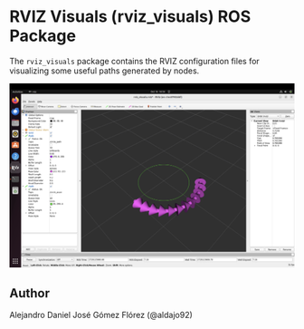 # RVIZ Visuals (rviz_visuals) ROS Package

The `rviz_visuals` package contains the RVIZ configuration files for visualizing some useful paths generated by nodes.

![](./.media/rviz_visuals.png)

## Author
Alejandro Daniel José Gómez Flórez (@aldajo92)

